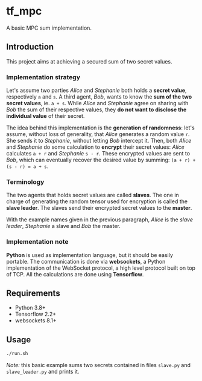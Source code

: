 # tf_mpc

A basic MPC sum implementation. 

## Introduction

This project aims at achieving a secured sum of 
two secret values. 

### Implementation strategy

Let's assume two parties _Alice_ and _Stephanie_ 
both holds a __secret value__, respectively `a` and `s`. 
A third agent, _Bob_, 
wants to know the __sum of the two secret values__, 
ie. `a + s`.
While _Alice_ and _Stephanie_ agree on sharing with
_Bob_ the sum of their respective values, they __do not
want to disclose the individual value__ of their secret.

The idea behind this implementation is the __generation
of randomness__: let's assume, without loss of generality,
that _Alice_ generates a random value `r`. She
sends it to _Stephanie_, without letting _Bob_ 
intercept it. Then, both _Alice_ and _Stephanie_ do
some calculation to __encrypt__ their secret values:
_Alice_ calculates `a + r` and _Stephanie_ `s - r`.
These encrypted values are sent to _Bob_, which can
eventually recover the desired value by summing:
`(a + r) + (s - r) = a + s`.

### Terminology
The two agents
that holds secret values are called __slaves__. The
one in charge of generating the random tensor used
for encryption is called the __slave leader__. 
The slaves send their encrypted secret values to
the __master__. 

With the example names given in the previous paragraph,
_Alice_ is the _slave leader_, _Stephanie_ a slave and
_Bob_ the master.

### Implementation note

__Python__ is used as implementation language, but it 
should be easily portable. The communication is done
via __websockets__, a Python implementation of the WebSocket protocol, a high level protocol built on top of TCP. All the calculations
are done using __Tensorflow__.

## Requirements

- Python 3.8+
- Tensorflow 2.2+
- websockets 8.1+

## Usage

```bash
./run.sh
```

_Note:_ this basic example sums two secrets contained
in files `slave.py` and `slave_leader.py` and 
prints it.
